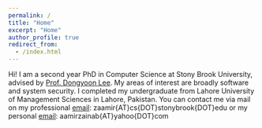 ```yaml
---
permalink: /
title: "Home"
excerpt: "Home"
author_profile: true
redirect_from: 
  - /index.html
---
```


Hi! 
I am a second year PhD in Computer Science at Stony Brook University, advised by [Prof. Dongyoon Lee](https://www3.cs.stonybrook.edu/~dongyoon/). My areas of interest are broadly software and system security. I completed my undergraduate from Lahore University of Management Sciences in Lahore, Pakistan.
You can contact me via mail on my professional [email](mailto:zaamir@cs.stonybrook.edu): zaamir{AT}cs{DOT}stonybrook{DOT}edu or my personal [email](mailto:aamirzainab@yahoo.com): aamirzainab{AT}yahoo{DOT}com

